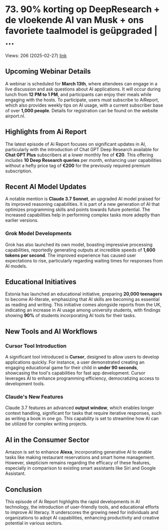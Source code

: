 # 73. 90% korting op DeepResearch + de vloekende AI van Musk + ons favoriete taalmodel is geüpgraded | ...
Views: 206 (2025-02-27) [link](https://www.youtube.com/watch?v=6gx8UhWvyq0)


 ## Upcoming Webinar Details
A webinar is scheduled for **March 13th**, where attendees can engage in a live discussion and ask questions about AI applications. It will occur during lunch from **12 PM to 1 PM**, and participants can enjoy their meals while engaging with the hosts. To participate, users must subscribe to AiReport, which also provides weekly tips on AI usage, with a current subscriber base of over **1,000 people**. Details for registration can be found on the website airport.nl.

## Highlights from Ai Report
The latest episode of Ai Report focuses on significant updates in AI, particularly with the introduction of Chat GPT Deep Research available for **Chat GPT Plus** subscribers at a lower monthly fee of **€20**. This offering includes **10 Deep Research queries** per month, enhancing user capabilities without a hefty price tag of **€200** for the previously required premium subscription.

## Recent AI Model Updates
A notable mention is **Claude 3.7 Sonnet**, an upgraded AI model praised for its improved reasoning capabilities. It is part of a new generation of AI that optimizes programming skills and points towards future potential. The increased capabilities help in performing complex tasks more adeptly than earlier versions.

### Grok Model Developments
Grok has also launched its own model, boasting impressive processing capabilities, reportedly generating outputs at incredible speeds of **1,600 tokens per second**. The improved experience has caused user expectations to rise, particularly regarding waiting times for responses from AI models.

## Educational Initiatives
Estonia has launched an educational initiative, preparing **20,000 teenagers** to become AI-literate, emphasizing that AI skills are becoming as essential as reading and writing. This initiative comes alongside reports from the UK, indicating an increase in AI usage among university students, with findings showing **90%** of students incorporating AI tools for their tasks.

## New Tools and AI Workflows
### Cursor Tool Introduction 
A significant tool introduced is **Cursor**, designed to allow users to develop applications quickly. For instance, a user demonstrated creating an engaging educational game for their child in **under 90 seconds**, showcasing the tool's capabilities for fast app development. Cursor leverages AI to enhance programming efficiency, democratizing access to development tools.

### Claude's New Features
Claude 3.7 features an advanced **output window**, which enables longer context handling, significant for tasks that require iterative responses, such as writing a book in one go. This capability is set to streamline how AI can be utilized for complex writing projects.

## AI in the Consumer Sector
Amazon is set to enhance **Alexa**, incorporating generative AI to enable tasks like making restaurant reservations and smart home management. However, skepticism remains regarding the efficacy of these features, especially in comparison to existing smart assistants like Siri and Google Assistant.

## Conclusion
This episode of Ai Report highlights the rapid developments in AI technology, the introduction of user-friendly tools, and educational efforts to improve AI literacy. It underscores the growing need for individuals and organizations to adopt AI capabilities, enhancing productivity and creative potential in various sectors.